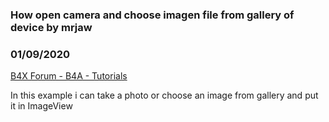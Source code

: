### How open camera and choose imagen file from gallery of device by mrjaw
### 01/09/2020
[B4X Forum - B4A - Tutorials](https://www.b4x.com/android/forum/threads/112886/)

In this example i can take a photo or choose an image from gallery and put it in ImageView